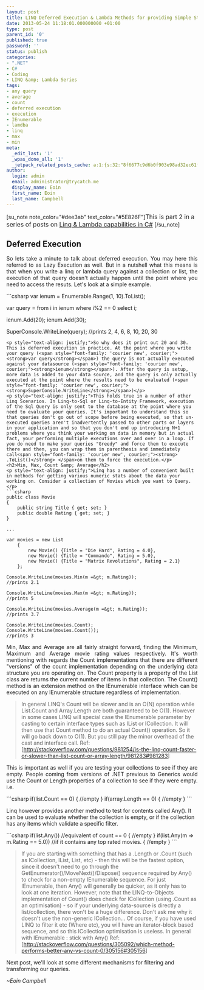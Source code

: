 ```yaml
---
layout: post
title: LINQ Deferred Execution & Lambda Methods for providing Simple Stats (Part II)
date: 2013-05-24 11:18:01.000000000 +01:00
type: post
parent_id: '0'
published: true
password: ''
status: publish
categories:
- ".NET"
- C#
- Coding
- LINQ &amp; Lambda Series
tags:
- any query
- average
- count
- deferred execution
- execution
- IEnumerable
- lamdba
- linq
- max
- min
meta:
  _edit_last: '1'
  _wpas_done_all: '1'
  _jetpack_related_posts_cache: a:1:{s:32:"8f6677c9d6b0f903e98ad32ec61f8deb";a:2:{s:7:"expires";i:1522894575;s:7:"payload";a:3:{i:0;a:1:{s:2:"id";i:867;}i:1;a:1:{s:2:"id";i:369;}i:2;a:1:{s:2:"id";i:242;}}}}
author:
  login: admin
  email: administrator@trycatch.me
  display_name: Eoin
  first_name: Eoin
  last_name: Campbell
---
```

<p>[su_note note_color="#dee3ab" text_color="#5E826F"]<span style="font-size: medium;">This is part 2 in a series of posts on <a title="LINQ &amp; Lambda Series" href="http://trycatch.me/category/coding/linq-lambda-series/" target="_blank">Linq &amp; Lambda capabilities in C#</a> </span>[/su_note]</p>
<h2>Deferred Execution</h2>
<p style="text-align: justify;">So lets take a minute to talk about deferred execution. You may here this referred to as Lazy Execution as well. But in a nutshell what this means is that when you write a linq or lambda query against a collection or list, the execution of that query doesn't actually happen until the point where you need to access the resuts. Let's look at a simple example.</p>
```csharp
var ienum = Enumerable.Range(1, 10).ToList();

var query = from i in ienum
            where i%2 == 0
            select i;

ienum.Add(20);
ienum.Add(30);

SuperConsole.WriteLine(query);
//prints 2, 4, 6, 8, 10, 20, 30
```
<p style="text-align: justify;">So why does it print out 20 and 30. This is deferred execution in practice. At the point where you write your query (<span style="font-family: 'courier new', courier;"><strong>var query</strong></span>) the query is not actually executed against your datasource (<span style="font-family: 'courier new', courier;"><strong>ienum</strong></span>). After the query is setup, more data is added to your data source, and the query is only actually executed at the point where the results need to be evaluated (<span style="font-family: 'courier new', courier;"><strong>SuperConsole.WriteLine</strong></span>)</p>
<p style="text-align: justify;">This holds true in a number of other Linq Scenarios. In Linq-to-Sql or Linq-to-Entity Framework, execution of the Sql Query is only sent to the database at the point where you need to evaluate your queries. It's important to understand this so that queries don't go out of scope before being executed, so that un-executed queries aren't inadvertently passed to other parts or layers in your application and so that you don't end up introducing N+1 problems where you think your working on data in memory but in actual fact, your performing multiple executions over and over in a loop. If you do need to make your queries "Greedy" and force them to execute there and then, you can wrap them in parenthesis and immediately call<span style="font-family: 'courier new', courier;"><strong> .ToList()</strong> </span>on them to force the execution.</p>
<h2>Min, Max, Count &amp; Average</h2>
<p style="text-align: justify;">Linq has a number of convenient built in methods for getting various numeric stats about the data your working on. Consider a collection of Movies which you want to Query.</p>
```csharp
public class Movie
{
    public string Title { get; set; }
    public double Rating { get; set; }
}

...

var movies = new List
    {
        new Movie() {Title = "Die Hard", Rating = 4.0},
        new Movie() {Title = "Commando", Rating = 5.0},
        new Movie() {Title = "Matrix Revolutions", Rating = 2.1}
    };

Console.WriteLine(movies.Min(m =&gt; m.Rating));
//prints 2.1

Console.WriteLine(movies.Max(m =&gt; m.Rating));
//prints 5

Console.WriteLine(movies.Average(m =&gt; m.Rating));
//prints 3.7

Console.WriteLine(movies.Count);
Console.WriteLine(movies.Count());
//prints 3
```
<p style="text-align: justify;">Min, Max and Average are all fairly straight forward, finding the Minimum, Maximum and Average movie rating values respectively. It's worth mentioning with regards the Count implementations that there are different "versions" of the count implementation depending on the underlying data structure you are operating on. The Count property is a property of the List class are returns the current number of items in that collection. The Count() method is an extension method on the IEnumerable interface which can be executed on any IEnumerable structure regardless of implementation.</p>
<blockquote><p>In general LINQ's Count will be slower and is an O(N) operation while List.Count and Array.Length are both guaranteed to be O(1). However in some cases LINQ will special case the IEnumerable parameter by casting to certain interface types such as IList or ICollection. It will then use that Count method to do an actual Count() operation. So it will go back down to O(1). But you still pay the minor overhead of the cast and interface call. Ref: [<a href="http://stackoverflow.com/questions/981254/is-the-linq-count-faster-or-slower-than-list-count-or-array-length/981283#981283">http://stackoverflow.com/questions/981254/is-the-linq-count-faster-or-slower-than-list-count-or-array-length/981283#981283</a>]</p></blockquote>
<p style="text-align: justify;">This is important as well if you are testing your collections to see if they are empty. People coming from versions of .NET previous to Generics would use the Count or Length properties of a collection to see if they were empty. i.e.</p>
```csharp
if(list.Count == 0)
{ 
    //empty
}
if(array.Length == 0)
{
    //empty
}
```
<p>Linq however provides another method to test for contents called Any(). It can be used to evaluate whether the collection is empty, or if the collection has any items which validate a specific filter.</p>
```csharp
if(list.Any()) //equivalent of count == 0
{ 
    //empty
}
if(list.Any(m => m.Rating == 5.0)) //if it contains any top rated movies.
{
    //empty
}
```
<blockquote><p>If you are starting with something that has a .Length or .Count (such as ICollection, IList, List, etc) - then this will be the fastest option, since it doesn't need to go through the GetEnumerator()/MoveNext()/Dispose() sequence required by Any() to check for a non-empty IEnumerable sequence. For just IEnumerable, then Any() will generally be quicker, as it only has to look at one iteration. However, note that the LINQ-to-Objects implementation of Count() does check for ICollection (using .Count as an optimisation) - so if your underlying data-source is directly a list/collection, there won't be a huge difference. Don't ask me why it doesn't use the non-generic ICollection... Of course, if you have used LINQ to filter it etc (Where etc), you will have an iterator-block based sequence, and so this ICollection optimisation is useless. In general with IEnumerable : stick with Any() Ref: [<a href="http://stackoverflow.com/questions/305092/which-method-performs-better-any-vs-count-0/305156#305156">http://stackoverflow.com/questions/305092/which-method-performs-better-any-vs-count-0/305156#305156</a>]</p></blockquote>
<p>Next post, we'll look at some different mechanisms for filtering and transforming our queries.</p>
<p><em> ~Eoin Campbell</em></p>
